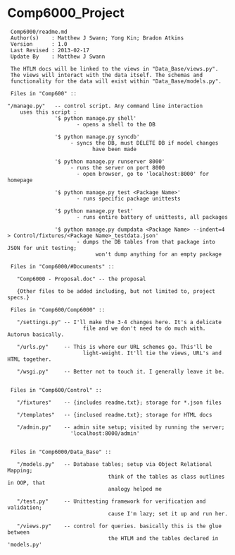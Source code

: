 Comp6000_Project
================


     Comp6000/readme.md
     Author(s)    : Matthew J Swann; Yong Kin; Bradon Atkins
     Version      : 1.0
     Last Revised : 2013-02-17
     Update By    : Matthew J Swann
 
     The HTLM docs will be linked to the views in "Data_Base/views.py". 
     The views will interact with the data itself. The schemas and 
     functionality for the data will exist within "Data_Base/models.py".
 
     Files in "Comp600" ::
 
    "/manage.py"   -- control script. Any command line interaction
        uses this script :
 				   '$ python manage.py shell'
 					      - opens a shell to the DB
 					
 				   '$ python manage.py syncdb'
 				      	- syncs the DB, must DELETE DB if model changes
 						       have been made
 						
 				   '$ python manage.py runserver 8000'
 				      	- runs the server on port 8000
 					      - open browser, go to 'localhost:8000' for homepage
 				 
 				   '$ python manage.py test <Package Name>'
 					      - runs specific package unittests
 				
 				   '$ python manage.py test'
 					      - runs entire battery of unittests, all packages
 				
 				   '$ python manage.py dumpdata <Package Name> --indent=4 > Control/fixtures/<Package Name>_testdata.json'
 					      - dumps the DB tables from that package into JSON for unit testing;
 						        won't dump anything for an empty package
 						
     Files in "Comp6000/#Documents" ::
 
       "Comp6000 - Proposal.doc" -- the proposal
 	
       {Other files to be added including, but not limited to, project specs.}
 
     Files in "Comp600/Comp6000" ::
 	 
       "/settings.py" -- I'll make the 3-4 changes here. It's a delicate
 			                file and we don't need to do much with. Autorun basically.
 			
       "/urls.py"     -- This is where our URL schemes go. This'll be
 			                light-weight. It'll tie the views, URL's and HTML together.
 			
       "/wsgi.py"     -- Better not to touch it. I generally leave it be.
 	
 	
     Files in "Comp600/Control" ::
 	
       "/fixtures"    -- {includes readme.txt}; storage for *.json files
 	
       "/templates"   -- {inclused readme.txt}; storage for HTML docs
  	
       "/admin.py"    -- admin site setup; visited by running the server;
 				  		'localhost:8000/admin'
 						
 						
     Files in "Comp6000/Data_Base" ::
 	 
       "/models.py"   -- Database tables; setup via Object Relational Mapping;
 				            		think of the tables as class outlines in OOP, that
 						            analogy helped me
 						
       "/test.py"     -- Unittesting framework for verification and validation;
 				            		cause I'm lazy; set it up and run her.
 						
       "/views.py"    -- control for queries. basically this is the glue between
 				            		the HTLM and the tables declared in 'models.py'
 
